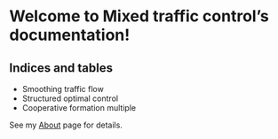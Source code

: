 # Welcome to Mixed traffic control’s documentation!

## Indices and tables

* Smoothing traffic flow
* Structured optimal control
* Cooperative formation multiple

See my [About](/smoothing_traffic_flow.md/) page for details.   
